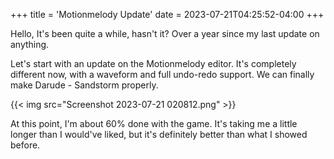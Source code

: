 +++
title = 'Motionmelody Update'
date = 2023-07-21T04:25:52-04:00
+++

Hello, It's been quite a while, hasn't it? Over a year since my last update on anything.

Let's start with an update on the Motionmelody editor. It's completely different now, with a waveform and full undo-redo support. We can finally make Darude - Sandstorm properly.

{{< img src="Screenshot 2023-07-21 020812.png" >}}

At this point, I'm about 60% done with the game. It's taking me a little longer than I would've liked, but it's definitely better than what I showed before.